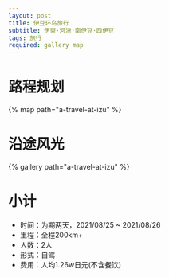 ```yaml
---
layout: post
title: 伊豆环岛旅行
subtitle: 伊東·河津·南伊豆·西伊豆
tags: 旅行
required: gallery map
---
```


# 路程规划

{% map path="a-travel-at-izu" %}

# 沿途风光

{% gallery path="a-travel-at-izu" %}

# 小计

- 时间：为期两天，2021/08/25 ~ 2021/08/26
- 里程：全程200km+
- 人数：2人
- 形式：自驾
- 费用：人均1.26w日元(不含餐饮)
